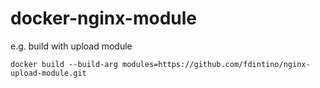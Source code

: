 # docker-nginx-module

e.g. build with upload module

```
docker build --build-arg modules=https://github.com/fdintino/nginx-upload-module.git
```
